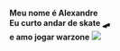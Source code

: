
<b>Meu nome é Alexandre</b>
 <br/>
<b>Eu curto andar de skate 🛹</b>
<br/>
<b>e amo jogar warzone</b>
<img src=https://www.spdm.org.br/media/k2/items/cache/c993942768468b0a92cf91306a302af2_XL.jpg>
